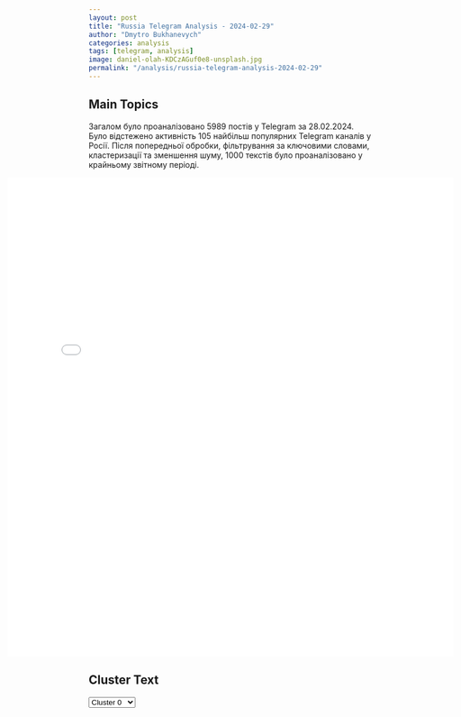 ```yaml
---
layout: post
title: "Russia Telegram Analysis - 2024-02-29"
author: "Dmytro Bukhanevych"
categories: analysis
tags: [telegram, analysis]
image: daniel-olah-KDCzAGuf0e8-unsplash.jpg
permalink: "/analysis/russia-telegram-analysis-2024-02-29"
---
```


<style>
    /* Adjusting iframe-container styles */
    .wide-iframe-container {
        width: calc(100% + 30vw);  /* Extending the width */
        margin-left: -15vw;       /* Negative margin to push to the left */
        overflow: hidden;         /* In case the iframe content spills over */
    }

    .wide-iframe-container iframe {
        width: 100%;  /* Making the iframe take the full width of its container */
        border: none; /* Removing any borders from the iframe */
    }

    /* Toggle mechanism */
    .hidden {
        display: none;
    }
    
    .show-content-target:checked + .show-content {
        display: block;
    }
</style>

<h2>Main Topics</h2>
<p>Загалом було проаналізовано 5989 постів у Telegram за 28.02.2024. Було відстежено активність 105 найбільш популярних Telegram каналів у Росії. Після попередньої обробки, фільтрування за ключовими словами, кластеризації та зменшення шуму, 1000 текстів було проаналізовано у крайньому звітному періоді.</p>
<!-- Embedding Main Plotly Visualization -->
<div class="wide-iframe-container">
    <iframe src="{{site.baseurl}}/visualizations/2024-02-29/fig_topics_time.html" height="850"></iframe>
</div>


<h2>Cluster Text</h2>

<!-- Dropdown to select a cluster -->
<select id="clusterSelector" onchange="displayClusterText()">
<option value="0">Cluster 0</option><option value="1">Cluster 1</option><option value="2">Cluster 2</option><option value="3">Cluster 3</option><option value="4">Cluster 4</option><option value="5">Cluster 5</option><option value="6">Cluster 6</option><option value="7">Cluster 7</option><option value="8">Cluster 8</option><option value="9">Cluster 9</option><option value="10">Cluster 10</option><option value="11">Cluster 11</option><option value="12">Cluster 12</option><option value="13">Cluster 13</option>
</select>

<!-- Display area for the selected cluster's text -->
<div id="clusterTextDisplay" class="hidden"></div>

<script type="text/javascript">
    var clusterDetails = {"0": "<b>Total Posts:</b> 29<br><b>Date:</b> 2024-02-28 21:44:01+00:00<br><b>Author:</b> solovievlive<br><b>Link:</b> https://t.me/s/SolovievLive/243008<br><b>Subscribers:</b> 1291244<br><b>Text:</b> \u0422\u0435\u043a\u0441\u0442: \ud83d\udcf9\u0423\u0434\u0430\u0440\u043d\u0430\u044f \u0433\u0440\u0443\u043f\u043f\u0430 \u0430\u0440\u043c\u0435\u0439\u0441\u043a\u043e\u0439 \u0430\u0432\u0438\u0430\u0446\u0438\u0438 \u0412\u041a\u0421 \u0443\u043d\u0438\u0447\u0442\u043e\u0436\u0438\u043b\u0430 \u043d\u0435\u0443\u043f\u0440\u0430\u0432\u043b\u044f\u0435\u043c\u044b\u043c\u0438 \u0430\u0432\u0438\u0430\u0446\u0438\u043e\u043d\u043d\u044b\u043c\u0438 \u0440\u0430\u043a\u0435\u0442\u0430\u043c\u0438 \u0421-8 \u043e\u043f\u043e\u0440\u043d\u044b\u0439 \u043f\u0443\u043d\u043a\u0442 \u0438 \u0436\u0438\u0432\u0443\u044e \u0441\u0438\u043b\u0443 \u043f\u0440\u043e\u0442\u0438\u0432\u043d\u0438\u043a\u0430 \u043d\u0430 \u043a\u0440\u0430\u0441\u043d\u043e\u043b\u0438\u043c\u0430\u043d\u0441\u043a\u043e\u043c \u043d\u0430\u043f\u0440\u0430\u0432\u043b\u0435\u043d\u0438\u0438. \u0412 \u0441\u043e\u0441\u0442\u0430\u0432 \u0443\u0434\u0430\u0440\u043d\u043e\u0439 \u0433\u0440\u0443\u043f\u043f\u044b \u0432\u0445\u043e\u0434\u044f\u0442 \u0440\u0430\u0437\u0432\u0435\u0434\u044b\u0432\u0430\u0442\u0435\u043b\u044c\u043d\u043e-\u0443\u0434\u0430\u0440\u043d\u044b\u0439 \u0432\u0435\u0440\u0442\u043e\u043b\u0451\u0442 \u041a\u0430-52 \u00ab\u0410\u043b\u043b\u0438\u0433\u0430\u0442\u043e\u0440\u00bb, \u0442\u0440\u0430\u043d\u0441\u043f\u043e\u0440\u0442\u043d\u043e-\u0431\u043e\u0435\u0432\u043e\u0439 \u0432\u0435\u0440\u0442\u043e\u043b\u0451\u0442 \u041c\u0438-35\u041c \u0438 \u043c\u043d\u043e\u0433\u043e\u0446\u0435\u043b\u0435\u0432\u043e\u0439 \u0432\u0435\u0440\u0442\u043e\u043b\u0451\u0442 \u041c\u0438-8, \u0441\u043e\u043e\u0431\u0449\u0438\u043b\u0438 \u0432 \u041c\u0438\u043d\u043e\u0431\u043e\u0440\u043e\u043d\u044b \u0420\u0424. \u0413\u0440\u0443\u043f\u043f\u0443 \u0441\u043e\u043f\u0440\u043e\u0432\u043e\u0436\u0434\u0430\u044e\u0442 \u0441\u043f\u0435\u0446\u0438\u0430\u043b\u0438\u0441\u0442\u044b \u043f\u043e\u0438\u0441\u043a\u043e\u0432\u043e-\u0441\u043f\u0430\u0441\u0430\u0442\u0435\u043b\u044c\u043d\u043e\u0439 \u0433\u0440\u0443\u043f\u043f\u044b \u0438 \u0433\u0440\u0443\u043f\u043f\u044b \u043e\u0433\u043d\u0435\u0432\u043e\u0439 \u043f\u043e\u0434\u0434\u0435\u0440\u0436\u043a\u0438.\u041f\u043e\u0434\u043f\u0438\u0441\u044b\u0432\u0430\u0439\u0441\u044f \u043d\u0430 Telegram \u0421\u041e\u041b\u041e\u0412\u042c\u0401\u0412!", "1": "<b>Total Posts:</b> 23<br><b>Date:</b> 2024-02-28 13:39:39+00:00<br><b>Author:</b> russianonwars<br><b>Link:</b> https://t.me/s/russianonwars/28605<br><b>Subscribers:</b> 405659<br><b>Text:</b> \u0422\u0435\u043a\u0441\u0442: \u2757\ufe0f\u041f\u043e\u043b\u044c\u0448\u0430 \u0432\u0435\u0434\u0435\u0442 \u043f\u0435\u0440\u0435\u0433\u043e\u0432\u043e\u0440\u044b \u0441 \u0423\u043a\u0440\u0430\u0438\u043d\u043e\u0439 \u043e \u0432\u0440\u0435\u043c\u0435\u043d\u043d\u043e\u043c \u043f\u043e\u043b\u043d\u043e\u043c \u0437\u0430\u043a\u0440\u044b\u0442\u0438\u0438 \u0433\u0440\u0430\u043d\u0438\u0446\u044b \u0434\u043b\u044f \u0442\u043e\u0432\u0430\u0440\u043e\u0432 \u2014 \u0437\u0430\u044f\u0432\u0438\u043b \u043f\u043e\u043b\u044c\u0441\u043a\u0438\u0439 \u043f\u0440\u0435\u043c\u044c\u0435\u0440", "2": "<b>Total Posts:</b> 34<br><b>Date:</b> 2024-02-28 11:21:01+00:00<br><b>Author:</b> novosti_voinaa<br><b>Link:</b> https://t.me/s/novosti_voinaa/20018<br><b>Subscribers:</b> 3452222<br><b>Text:</b> \u0422\u0435\u043a\u0441\u0442: \ud83e\udee4\u0412\u043b\u0430\u0434\u0435\u043b\u0438\u0446\u0430 \u043a\u043e\u0444\u0435\u0439\u043d\u0438 \u0432 \u041b\u044e\u0431\u0435\u0440\u0446\u0430\u0445 \u0432\u044b\u0441\u0442\u0430\u0432\u0438\u043b\u0430 \u0437\u0430 \u043f\u043e\u0440\u043e\u0433 \u0431\u043e\u0439\u0446\u0430 \u0421\u0412\u041e. \u0421\u043e \u0441\u043b\u043e\u0432 \u0445\u043e\u0437\u044f\u0439\u043a\u0438, \u043c\u0443\u0436\u0447\u0438\u043d\u0430 \u0432\u0451\u043b \u0441\u0435\u0431\u044f \u043d\u0435\u0430\u0434\u0435\u043a\u0432\u0430\u0442\u043d\u043e \u0438 \u0433\u0440\u0443\u0431\u0438\u043b \u043f\u0435\u0440\u0441\u043e\u043d\u0430\u043b\u0443. \u0412 \u0438\u0442\u043e\u0433\u0435 \u0421\u041a \u0437\u0430\u0432\u0451\u043b \u043d\u0430 \u0434\u0435\u0432\u0443\u0448\u043a\u0443 \u0443\u0433\u043e\u043b\u043e\u0432\u043d\u043e\u0435 \u0434\u0435\u043b\u043e, \u043f\u043e \u0441\u0442\u0430\u0442\u044c\u0435 \u0437\u0430 \u043a\u043e\u0442\u043e\u0440\u043e\u0435 \u0433\u0440\u043e\u0437\u0438\u0442 \u0434\u043e 5 \u043b\u0435\u0442 \u0442\u044e\u0440\u044c\u043c\u044b. \u041f\u0440\u0435\u0434\u043f\u0440\u0438\u043d\u0438\u043c\u0430\u0442\u0435\u043b\u044f \u0442\u0430\u043a\u0436\u0435 \u043f\u0440\u043e\u0432\u0435\u0440\u044f\u044e\u0442 \u043d\u0430 \u043f\u0440\u0435\u0434\u043c\u0435\u0442 \u0444\u0438\u043d\u0430\u043d\u0441\u0438\u0440\u043e\u0432\u0430\u043d\u0438\u044f \u0412\u0421\u0423.\u0414\u043b\u044f \u0441\u043f\u0440\u0430\u0432\u043a\u0438: \u0441 \u043c\u0430\u0440\u0442\u0430 2022 \u0440\u043e\u0441\u0441\u0438\u0439\u0441\u043a\u0438\u0439 \u0421\u043b\u0435\u0434\u043a\u043e\u043c \u0432\u043e\u0437\u0431\u0443\u0434\u0438\u043b \u0443\u0436\u0435 303 \u0443\u0433\u043e\u043b\u043e\u0432\u043d\u044b\u0445 \u0434\u0435\u043b\u0430 \u0437\u0430 \u0444\u0435\u0439\u043a\u0438 \u043f\u0440\u043e\u0442\u0438\u0432 \u0412\u0421 \u0420\u0424.\u041f\u043e\u0434\u043f\u0438\u0441\u0430\u0442\u044c\u0441\u044f \u043d\u0430 \u0421\u041c\u0418", "3": "<b>Total Posts:</b> 19<br><b>Date:</b> 2024-02-28 17:27:14+00:00<br><b>Author:</b> ostashkonews<br><b>Link:</b> https://t.me/s/OstashkoNews/122134<br><b>Subscribers:</b> 376956<br><b>Text:</b> \u0422\u0435\u043a\u0441\u0442: \ud83c\uddf7\ud83c\uddfa \u041d\u0430 \u0432\u044b\u0441\u0442\u0430\u0432\u043a\u0435-\u0444\u043e\u0440\u0443\u043c\u0435 \u00ab\u0420\u043e\u0441\u0441\u0438\u044f\u00bb \u0431\u0443\u0434\u0443\u0442 \u0442\u0440\u0430\u043d\u0441\u043b\u0438\u0440\u043e\u0432\u0430\u0442\u044c \u041f\u043e\u0441\u043b\u0430\u043d\u0438\u0435 \u043f\u0440\u0435\u0437\u0438\u0434\u0435\u043d\u0442\u0430 \u0420\u043e\u0441\u0441\u0438\u0438 \u0412\u043b\u0430\u0434\u0438\u043c\u0438\u0440\u0430 \u041f\u0443\u0442\u0438\u043d\u0430 \u0424\u0435\u0434\u0435\u0440\u0430\u043b\u044c\u043d\u043e\u043c\u0443 \u0421\u043e\u0431\u0440\u0430\u043d\u0438\u044e\u2757\ufe0f\u0417\u0430\u0432\u0442\u0440\u0430 \u0441\u043e\u0441\u0442\u043e\u0438\u0442\u0441\u044f \u0435\u0436\u0435\u0433\u043e\u0434\u043d\u043e\u0435 \u043f\u043e\u0441\u043b\u0430\u043d\u0438\u0435 \u041f\u0440\u0435\u0437\u0438\u0434\u0435\u043d\u0442\u0430 \u0420\u043e\u0441\u0441\u0438\u0438 \u043a \u0413\u043e\u0441\u0443\u0434\u0430\u0440\u0441\u0442\u0432\u0435\u043d\u043d\u043e\u0439 \u0414\u0443\u043c\u0435 \u0438 \u0421\u043e\u0432\u0435\u0442\u0443 \u0424\u0435\u0434\u0435\u0440\u0430\u0446\u0438\u0438, \u0432 \u0445\u043e\u0434\u0435 \u043a\u043e\u0442\u043e\u0440\u043e\u0433\u043e \u0412\u043b\u0430\u0434\u0438\u043c\u0438\u0440 \u041f\u0443\u0442\u0438\u043d \u0437\u0430\u0434\u0430\u0441\u0442 \u043d\u0430\u043f\u0440\u0430\u0432\u043b\u0435\u043d\u0438\u0435 \u0441\u043e\u0446\u0438\u0430\u043b\u044c\u043d\u043e-\u044d\u043a\u043e\u043d\u043e\u043c\u0438\u0447\u0435\u0441\u043a\u043e\u0433\u043e \u0440\u0430\u0437\u0432\u0438\u0442\u0438\u044f \u043d\u0430\u0448\u0435\u0439 \u0441\u0442\u0440\u0430\u043d\u044b.\u041a\u0430\u043a \u0443\u0442\u043e\u0447\u043d\u0438\u043b\u0438 \u043e\u0440\u0433\u0430\u043d\u0438\u0437\u0430\u0442\u043e\u0440\u044b, \u043e\u0440\u0433\u0430\u043d\u0438\u0437\u043e\u0432\u0430\u043d\u043d\u0430\u044f \u0442\u0440\u0430\u043d\u0441\u043b\u044f\u0446\u0438\u044f \u043f\u0440\u043e\u0439\u0434\u0435\u0442 \u0432\u00a0\u0411\u043e\u043b\u044c\u0448\u043e\u043c \u043a\u043e\u043d\u0444\u0435\u0440\u0435\u043d\u0446-\u0437\u0430\u043b\u0435 \u0432\u00a0\u043f\u0430\u0432\u0438\u043b\u044c\u043e\u043d\u0435 \u2116 75, \u0430 \u0442\u0430\u043a\u0436\u0435 \u043d\u0430\u00a0\u0441\u0442\u0440\u0430\u043d\u0438\u0446\u0430\u0445 \u0432\u044b\u0441\u0442\u0430\u0432\u043a\u0438 \u0432\u00a0\u0441\u043e\u0446\u0438\u0430\u043b\u044c\u043d\u044b\u0445 \u0441\u0435\u0442\u044f\u0445.\ud83d\udc68\u200d\ud83d\udc69\u200d\ud83d\udc66\u200d\ud83d\udc66 \u041e\u0434\u043d\u043e\u0439 \u0438\u0437 \u043a\u043b\u044e\u0447\u0435\u0432\u044b\u0445 \u0442\u0435\u043c \u0431\u0443\u0434\u0435\u0442 \u043f\u043e\u0434\u0434\u0435\u0440\u0436\u043a\u0430 \u0441\u0435\u043c\u0435\u0439. \u0422\u0430\u043a\u0436\u0435 \u043f\u0440\u0435\u0437\u0438\u0434\u0435\u043d\u0442 \u043e\u0437\u0432\u0443\u0447\u0438\u0442 \u043d\u043e\u0432\u044b\u0435 \u043f\u0440\u0435\u0434\u043b\u043e\u0436\u0435\u043d\u0438\u044f \u043f\u043e\u00a0\u043f\u043e\u0434\u0434\u0435\u0440\u0436\u043a\u0435 \u0443\u0447\u0430\u0441\u0442\u043d\u0438\u043a\u043e\u0432 \u0421\u0412\u041e \u0438 \u0438\u0445 \u0441\u0435\u043c\u0435\u0439.", "4": "<b>Total Posts:</b> 19<br><b>Date:</b> 2024-02-28 22:11:18+00:00<br><b>Author:</b> rt_russian<br><b>Link:</b> https://t.me/s/rt_russian/191035<br><b>Subscribers:</b> 851451<br><b>Text:</b> \u0422\u0435\u043a\u0441\u0442: \u0417\u0434\u043e\u0440\u043e\u0432\u044c\u0435 \u0411\u0430\u0439\u0434\u0435\u043d\u0430 \u043f\u043e\u0437\u0432\u043e\u043b\u044f\u0435\u0442 \u0435\u043c\u0443 \u00ab\u0443\u0441\u043f\u0435\u0448\u043d\u043e \u0438\u0441\u043f\u043e\u043b\u043d\u044f\u0442\u044c\u00bb \u043e\u0431\u044f\u0437\u0430\u043d\u043d\u043e\u0441\u0442\u0438 \u043f\u0440\u0435\u0437\u0438\u0434\u0435\u043d\u0442\u0430 \u0421\u0428\u0410 \u0438 \u0433\u043b\u0430\u0432\u043d\u043e\u043a\u043e\u043c\u0430\u043d\u0434\u0443\u044e\u0449\u0435\u0433\u043e, \u0441\u0447\u0438\u0442\u0430\u0435\u0442 \u043b\u0435\u0447\u0430\u0449\u0438\u0439 \u0432\u0440\u0430\u0447 \u041a\u0435\u0432\u0438\u043d \u041e'\u041a\u043e\u043d\u043d\u043e\u0440.\u0412 \u043f\u0438\u0441\u044c\u043c\u0435\u043d\u043d\u043e\u043c \u043c\u0435\u0434\u0437\u0430\u043a\u043b\u044e\u0447\u0435\u043d\u0438\u0438 \u043e\u043d \u0443\u043a\u0430\u0437\u0430\u043b, \u0447\u0442\u043e \u0430\u043c\u0435\u0440\u0438\u043a\u0430\u043d\u0441\u043a\u0438\u0439 \u043b\u0438\u0434\u0435\u0440 \u2014 \u00ab\u0437\u0434\u043e\u0440\u043e\u0432\u044b\u0439, \u0430\u043a\u0442\u0438\u0432\u043d\u044b\u0439, \u043a\u0440\u0435\u043f\u043a\u0438\u0439 81-\u043b\u0435\u0442\u043d\u0438\u0439 \u043c\u0443\u0436\u0447\u0438\u043d\u0430\u00bb \u0438 \u043e\u0431\u0441\u043b\u0435\u0434\u043e\u0432\u0430\u043d\u0438\u0435 \u00ab\u043d\u0435 \u043f\u043e\u043a\u0430\u0437\u0430\u043b\u043e \u043d\u0438\u043a\u0430\u043a\u0438\u0445 \u043d\u043e\u0432\u044b\u0445 \u043f\u0440\u043e\u0431\u043b\u0435\u043c\u00bb.\u0420\u0430\u043d\u0435\u0435 \u043e\u0444\u0438\u0446\u0438\u0430\u043b\u044c\u043d\u044b\u0439 \u043f\u0440\u0435\u0434\u0441\u0442\u0430\u0432\u0438\u0442\u0435\u043b\u044c \u0411\u0435\u043b\u043e\u0433\u043e \u0434\u043e\u043c\u0430 \u0437\u0430\u044f\u0432\u0438\u043b\u0430: \u043c\u0435\u0434\u043e\u0441\u043c\u043e\u0442\u0440 \u043d\u0435 \u0432\u043a\u043b\u044e\u0447\u0430\u043b \u043e\u0446\u0435\u043d\u043a\u0443 \u0443\u043c\u0441\u0442\u0432\u0435\u043d\u043d\u044b\u0445 \u0441\u043f\u043e\u0441\u043e\u0431\u043d\u043e\u0441\u0442\u0435\u0439, \u0442\u0430\u043a \u043a\u0430\u043a, \u043f\u043e \u043c\u043d\u0435\u043d\u0438\u044e \u0432\u0440\u0430\u0447\u0435\u0439, \u043e\u043d\u0430 \u043d\u0435 \u043d\u0443\u0436\u043d\u0430. \u041a\u0430\u0440\u0438\u043d \u0416\u0430\u043d-\u041f\u044c\u0435\u0440 \u0443\u0442\u0432\u0435\u0440\u0436\u0434\u0430\u0435\u0442, \u0447\u0442\u043e \u0411\u0430\u0439\u0434\u0435\u043d \u043f\u0440\u043e\u0445\u043e\u0434\u0438\u0442 \u043f\u0440\u043e\u0432\u0435\u0440\u043a\u0443 \u043a\u043e\u0433\u043d\u0438\u0442\u0438\u0432\u043d\u044b\u0445 \u0441\u043f\u043e\u0441\u043e\u0431\u043d\u043e\u0441\u0442\u0435\u0439 \u0435\u0436\u0435\u0434\u043d\u0435\u0432\u043d\u043e.\ud83d\udfe9 RT \u043d\u0430 \u0440\u0443\u0441\u0441\u043a\u043e\u043c. \u041f\u043e\u0434\u043f\u0438\u0448\u0438\u0441\u044c", "5": "<b>Total Posts:</b> 248<br><b>Date:</b> 2024-02-28 05:55:01+00:00<br><b>Author:</b> opersvodki<br><b>Link:</b> https://t.me/s/opersvodki/19508<br><b>Subscribers:</b> 491900<br><b>Text:</b> \u0422\u0435\u043a\u0441\u0442: \u2757\ufe0f \u041a\u0430\u0434\u0440\u044b \u0431\u0435\u0433\u0441\u0442\u0432\u0430 \u0412\u0421\u0423 \u043f\u043e\u0434 \u043d\u0430\u0442\u0438\u0441\u043a\u043e\u043c \u0433\u0440\u0443\u043f\u043f\u0438\u0440\u043e\u0432\u043a\u0438 \"\u0426\u0435\u043d\u0442\u0440\" \u043f\u0440\u0438 \u043e\u0441\u0432\u043e\u0431\u043e\u0436\u0434\u0435\u043d\u0438\u0438 \u041b\u0430\u0441\u0442\u043e\u0447\u043a\u0438\u043d\u043e, \u0430 \u0442\u0430\u043a\u0436\u0435 \u043f\u0435\u0440\u0432\u044b\u0435 \u043a\u0430\u0434\u0440\u044b \u0438\u0437 \u043d\u0430\u0441\u0435\u043b\u0435\u043d\u043d\u043e\u0433\u043e \u043f\u0443\u043d\u043a\u0442\u0430.\u0420\u043e\u0441\u0441\u0438\u0439\u0441\u043a\u0438\u0439 \u0431\u043e\u0435\u0446 \u0440\u0430\u0441\u0441\u043a\u0430\u0437\u0430\u043b, \u0447\u0442\u043e \u0412\u0421\u0423 \u043f\u0440\u0438 \u043e\u0442\u0441\u0442\u0443\u043f\u043b\u0435\u043d\u0438\u0438 \u043e\u0431\u0441\u0442\u0440\u0435\u043b\u0438\u0432\u0430\u043b\u0438 \u041b\u0430\u0441\u0442\u043e\u0447\u043a\u0438\u043d\u043e \u0438\u0437 \u0420\u0421\u0417\u041e \"\u0413\u0440\u0430\u0434\" \u0438 \u043c\u0438\u043d\u043e\u043c\u0435\u0442\u043e\u0432, \u0438\u0441\u043f\u043e\u043b\u044c\u0437\u043e\u0432\u0430\u043b\u0438 \u043a\u0430\u0441\u0441\u0435\u0442\u043d\u044b\u0435 \u0431\u043e\u0435\u043f\u0440\u0438\u043f\u0430\u0441\u044b. \u041f\u043e \u0435\u0433\u043e \u0441\u043b\u043e\u0432\u0430\u043c, \u0443\u043a\u0440\u0430\u0438\u043d\u0441\u043a\u0438\u0435 \u0432\u043e\u0439\u0441\u043a\u0430 \u0442\u0430\u043a\u0436\u0435 \u0430\u043a\u0442\u0438\u0432\u043d\u043e \u043f\u0440\u0438\u043c\u0435\u043d\u044f\u044e\u0442 \u0437\u0430\u043f\u0440\u0435\u0449\u0435\u043d\u043d\u044b\u0435 \u0444\u043e\u0441\u0444\u043e\u0440\u043d\u044b\u0435 \u0431\u043e\u0435\u043f\u0440\u0438\u043f\u0430\u0441\u044b.\ud83c\udfaf @opersvodki", "6": "<b>Total Posts:</b> 58<br><b>Date:</b> 2024-02-28 00:56:11+00:00<br><b>Author:</b> aleksandrsemchenko<br><b>Link:</b> https://t.me/s/AleksandrSemchenko/34299<br><b>Subscribers:</b> 303956<br><b>Text:</b> \u0422\u0435\u043a\u0441\u0442: \u00ab\u042f \u041f\u0443\u0442\u0438\u043d\u0430 \u043e\u0447\u0435\u043d\u044c \u0443\u0432\u0430\u0436\u0430\u044e. \u041e\u043d \u0442\u043e\u0436\u0435 \u043d\u0435 \u0445\u043e\u0447\u0435\u0442 \u0432\u043e\u0439\u043d\u044b, \u0432 \u043d\u0435\u0433\u043e \u0435\u0441\u0442\u044c \u0434\u0435\u0442\u0438, \u0432\u043d\u0443\u043a\u0438..\u00bb\u0423\u043a\u0440\u0430\u0438\u043d\u0435\u0446 \u0432\u044b\u0434\u0430\u043b \u0431\u0430\u0437\u0443 \u043e \u0432\u043e\u0439\u043d\u0435. \u041c\u0443\u0436\u0438\u043a \u0433\u043e\u0432\u043e\u0440\u0438\u0442 \u0432\u0441\u0435 \u043f\u0440\u0430\u0432\u0438\u043b\u044c\u043d\u043e. \u041d\u043e \u0433\u043e\u0432\u043e\u0440\u0438\u0442 \u044d\u0442\u043e \u043d\u0430 \u0442\u0435\u0440\u0440\u0438\u0442\u043e\u0440\u0438\u0438, \u043f\u043e\u0434\u043a\u043e\u043d\u0442\u0440\u043e\u043b\u044c\u043d\u043e\u043c \u0440\u0435\u0436\u0438\u043c\u0443 \u0417\u0435\u043b\u0435\u043d\u0441\u043a\u043e\u0433\u043e. \u0412\u0435\u0440\u043e\u044f\u0442\u043d\u043e, \u043d\u0430 \u043c\u043e\u043c\u0435\u043d\u0442 \u043f\u0443\u0431\u043b\u0438\u043a\u0430\u0446\u0438\u0438 \u043e\u043d \u0443\u0436\u0435 \u0441\u0438\u0434\u0438\u0442 - \u0441\u043b\u0438\u0448\u043a\u043e\u043c \u0448\u0438\u0440\u043e\u043a\u043e \u0432\u0438\u0434\u0435\u043e \u0440\u0430\u0437\u043e\u0448\u043b\u043e\u0441\u044c \u043f\u043e \u043a\u0430\u043d\u0430\u043b\u0430\u043c \u0420\u0435\u0439\u0445\u0430. \u0410 \u0432 \u0420\u0435\u0439\u0445\u0435 \u0437\u0430 \u043f\u0440\u043e\u043f\u0430\u0433\u0430\u043d\u0434\u0443 \u043c\u0438\u0440\u0430 \u0434\u0430\u044e\u0442 \u043e\u0442 8 \u043b\u0435\u0442 \u0434\u043e \u043f\u043e\u0436\u0438\u0437\u043d\u0435\u043d\u043d\u043e\u0433\u043e. \u0410 \u0437\u0430 \u043f\u0440\u043e\u043f\u0430\u0433\u0430\u043d\u0434\u0443 \u0432\u043e\u0439\u043d\u044b - \u043e\u0440\u0434\u0435\u043d\u0430 \u0438 \u043f\u0440\u0435\u043c\u0438\u0438.\u041e\u0431\u0441\u0443\u0434\u0438\u0442\u044c \u0432 \u043a\u043e\u043c\u043c\u0435\u043d\u0442\u0430\u0440\u0438\u044f\u0445@AleksandrSemchenko", "7": "<b>Total Posts:</b> 31<br><b>Date:</b> 2024-02-28 09:20:12+00:00<br><b>Author:</b> ostashkonews<br><b>Link:</b> https://t.me/s/OstashkoNews/122045<br><b>Subscribers:</b> 376956<br><b>Text:</b> \u0422\u0435\u043a\u0441\u0442: \ud83d\udce2 \ud83c\uddf7\ud83c\uddfa \u0413\u043e\u0441\u0434\u0443\u043c\u0430 \u043f\u0440\u0438\u043d\u044f\u043b\u0430 \u0437\u0430\u043a\u043e\u043d \u043e \u043f\u043e\u043b\u043d\u043e\u043c \u0437\u0430\u043f\u0440\u0435\u0442\u0435 \u0440\u0435\u043a\u043b\u0430\u043c\u044b \u043d\u0430 \u0432\u0441\u0435\u0445 \u0438\u043d\u0444\u043e\u0440\u043c\u0430\u0446\u0438\u043e\u043d\u043d\u044b\u0445 \u0440\u0435\u0441\u0443\u0440\u0441\u0430\u0445 \u0438\u043d\u043e\u0430\u0433\u0435\u043d\u0442\u043e\u0432, \u0430 \u0442\u0430\u043a\u0436\u0435 \u0440\u0435\u043a\u043b\u0430\u043c\u044b \u0441\u0430\u043c\u0438\u0445 \u0440\u0435\u0441\u0443\u0440\u0441\u043e\u0432", "8": "<b>Total Posts:</b> 54<br><b>Date:</b> 2024-02-28 16:30:11+00:00<br><b>Author:</b> prigozhin_2023_tg<br><b>Link:</b> https://t.me/s/prigozhin_2023_tg/8355<br><b>Subscribers:</b> 273026<br><b>Text:</b> \u0422\u0435\u043a\u0441\u0442: \u041a\u0430\u0434\u0440\u044b \u0430\u0432\u0438\u0430\u0443\u0434\u0430\u0440\u0430 \u0424\u0410\u0411\u0430\u043c\u0438 \u043f\u043e \u043f\u043e\u0437\u0438\u0446\u0438\u044f\u043c \u0412\u0421\u0423 \u0432 \u041a\u0443\u0440\u0430\u0445\u043e\u0432\u043e (\u0414\u041d\u0420)\u041a\u0443\u0440\u0430\u0445\u043e\u0432\u043e \u2013 \u043e\u0434\u043d\u0430 \u0438\u0437 \u0442\u043e\u0447\u0435\u043a \u043e\u0442\u043a\u0443\u0434\u0430 \u0412\u0421\u0423 \u0432\u0435\u0434\u0443\u0442 \u043e\u0431\u0441\u0442\u0440\u0435\u043b \u0414\u043e\u043d\u0435\u0446\u043a\u0430 \u0438\u0437 \u0434\u0430\u043b\u044c\u043d\u043e\u0431\u043e\u0439\u043d\u044b\u0445 \u0420\u0421\u0417\u041e.\u041f\u0440\u0438\u0433\u043e\u0436\u0438\u043d 2023 \u2705 \u2013\u041f\u043e\u0434\u043f\u0438\u0441\u0430\u0442\u044c\u0441\u044f", "9": "<b>Total Posts:</b> 87<br><b>Date:</b> 2024-02-28 11:18:04+00:00<br><b>Author:</b> mozhemobyasnit<br><b>Link:</b> https://t.me/s/mozhemobyasnit/17274<br><b>Subscribers:</b> 467329<br><b>Text:</b> \u0422\u0435\u043a\u0441\u0442: \ud83d\ude4b\ud83c\udfa4\ud83e\udd80 \u042e\u043b\u0438\u044f \u041d\u0430\u0432\u0430\u043b\u044c\u043d\u0430\u044f: \u00ab\u041f\u0443\u0442\u0438\u043d \u2014\u00a0\u043b\u0438\u0434\u0435\u0440 \u043e\u0440\u0433\u0430\u043d\u0438\u0437\u043e\u0432\u0430\u043d\u043d\u043e\u0439 \u043f\u0440\u0435\u0441\u0442\u0443\u043f\u043d\u043e\u0439 \u0433\u0440\u0443\u043f\u043f\u0438\u0440\u043e\u0432\u043a\u0438. \u041c\u044b \u0438\u043c\u0435\u0435\u043c \u0434\u0435\u043b\u043e \u043d\u0435 \u0441 \u043f\u043e\u043b\u0438\u0442\u0438\u043a\u043e\u043c, \u0430 \u0441 \u043a\u0440\u043e\u0432\u0430\u0432\u044b\u043c \u0431\u0435\u0437\u0436\u0430\u043b\u043e\u0441\u0442\u043d\u044b\u043c \u043c\u043e\u043d\u0441\u0442\u0440\u043e\u043c\u00bb.\u0421\u0435\u0433\u043e\u0434\u043d\u044f \u0432 \u0421\u0442\u0440\u0430\u0441\u0431\u0443\u0440\u0433\u0435 \u043d\u0430 \u043f\u043b\u0435\u043d\u0430\u0440\u043d\u043e\u0439 \u0441\u0435\u0441\u0441\u0438\u0438 \u0415\u0432\u0440\u043e\u043f\u0430\u0440\u043b\u0430\u043c\u0435\u043d\u0442\u0430 \u0432\u044b\u0441\u0442\u0443\u043f\u0438\u043b\u0430 \u042e\u043b\u0438\u044f \u041d\u0430\u0432\u0430\u043b\u044c\u043d\u0430\u044f (\u043d\u0430 \u0430\u043d\u0433\u043b\u0438\u0439\u0441\u043a\u043e\u043c \u044f\u0437\u044b\u043a\u0435). \u00ab\u041c\u041e\u00bb \u043f\u0440\u0438\u0432\u043e\u0434\u0438\u0442 \u0433\u043b\u0430\u0432\u043d\u044b\u0435 \u0442\u0435\u0437\u0438\u0441\u044b \u0432 \u0441\u0432\u043e\u0435\u043c \u043f\u0435\u0440\u0435\u0432\u043e\u0434\u0435.\u25aa\ufe0f\u041f\u0435\u0440\u0435\u0434 \u0435\u0435 \u0432\u044b\u0441\u0442\u0443\u043f\u043b\u0435\u043d\u0438\u0435\u043c \u0435\u0432\u0440\u043e\u0434\u0435\u043f\u0443\u0442\u0430\u0442\u044b \u043f\u043e\u0441\u043c\u043e\u0442\u0440\u0435\u043b\u0438 \u0432\u0438\u0434\u0435\u043e\u0440\u043e\u043b\u0438\u043a \u043e \u0436\u0438\u0437\u043d\u0438 \u0410\u043b\u0435\u043a\u0441\u0435\u044f: \u043e \u0435\u0433\u043e \u0431\u043e\u0440\u044c\u0431\u0435 \u0441 \u0440\u0435\u0436\u0438\u043c\u043e\u043c, \u043e\u0442\u0440\u0430\u0432\u043b\u0435\u043d\u0438\u0438, \u0432\u043e\u0437\u0432\u0440\u0430\u0449\u0435\u043d\u0438\u0438 \u0432 \u0420\u043e\u0441\u0441\u0438\u044e, \u043f\u044b\u0442\u043a\u0430\u0445 \u0432 \u043a\u043e\u043b\u043e\u043d\u0438\u0438. \u0412 \u043a\u043e\u043d\u0446\u0435 \u0440\u043e\u043b\u0438\u043a\u0430 \u043f\u043e\u043a\u0430\u0437\u0430\u043b\u0438 \u0441\u0442\u0438\u0445\u0438\u0439\u043d\u044b\u0435 \u043c\u0435\u043c\u043e\u0440\u0438\u0430\u043b\u044b, \u043a\u0443\u0434\u0430 \u0433\u0440\u0430\u0436\u0434\u0430\u043d\u0435 \u0438 \u043f\u043e \u0441\u0435\u0439 \u0434\u0435\u043d\u044c \u043d\u0435\u0441\u0443\u0442 \u0446\u0432\u0435\u0442\u044b. \u25aa\ufe0f\u042e\u043b\u0438\u044f \u043d\u0430\u0447\u0430\u043b\u0430 \u0441\u0432\u043e\u0435 \u0432\u044b\u0441\u0442\u0443\u043f\u043b\u0435\u043d\u0438\u0435 \u0441\u043e \u0441\u043b\u043e\u0432, \u0447\u0442\u043e \u0421\u0442\u0440\u0430\u0441\u0431\u0443\u0440\u0433 \u0431\u044b\u043b \u0438\u0445 \u0441 \u043c\u0443\u0436\u0435\u043c \u043b\u044e\u0431\u0438\u043c\u044b\u043c \u0433\u043e\u0440\u043e\u0434\u043e\u043c. \u00ab\u041c\u044b \u043b\u044e\u0431\u0438\u043b\u0438 \u0437\u0434\u0435\u0441\u044c \u0433\u0443\u043b\u044f\u0442\u044c. \u041d\u043e \u0441\u0435\u0439\u0447\u0430\u0441 \u043c\u043e\u0439 \u043c\u0443\u0436 \u043c\u0435\u0440\u0442\u0432, \u0430 \u044f \u043e\u0431\u0440\u0430\u0449\u0430\u044e\u0441\u044c \u043a\u043e \u0432\u0441\u0435\u0439 \u0415\u0432\u0440\u043e\u043f\u0435\u00bb. \u25aa\ufe0f\u041d\u0430\u0432\u0430\u043b\u044c\u043d\u0430\u044f \u0440\u0430\u0441\u0441\u043a\u0430\u0437\u0430\u043b\u0430 \u043e \u0442\u043e\u043c, \u0447\u0442\u043e \u0432\u043b\u0430\u0441\u0442\u0438 \u0420\u0424 \u043d\u0435 \u0445\u043e\u0442\u0435\u043b\u0438 \u043e\u0442\u0434\u0430\u0432\u0430\u0442\u044c \u0442\u0435\u043b\u043e \u041d\u0430\u0432\u0430\u043b\u044c\u043d\u043e\u0433\u043e \u0435\u0433\u043e \u043c\u0430\u0442\u0435\u0440\u0438, \u0448\u0430\u043d\u0442\u0430\u0436\u0438\u0440\u043e\u0432\u0430\u043b\u0438 \u0435\u0435 \u0438 \u0434\u043e \u0441\u0438\u0445 \u043f\u0440\u043e\u0434\u043e\u043b\u0436\u0430\u044e\u0442 \u0438\u0437\u0434\u0435\u0432\u0430\u0442\u044c\u0441\u044f \u043d\u0430\u0434 \u0442\u0435\u043b\u043e\u043c. \u00ab\u042f \u043d\u0435 \u0437\u043d\u0430\u044e, \u0431\u0443\u0434\u0435\u0442 \u043b\u0438 \u043f\u043e\u043b\u0438\u0446\u0438\u044f \u0430\u0440\u0435\u0441\u0442\u043e\u0432\u0430\u0442\u044c \u0442\u0435\u0445, \u043a\u0442\u043e \u043f\u0440\u0438\u0439\u0434\u0435\u0442 \u043f\u0440\u043e\u0441\u0442\u0438\u0442\u044c\u0441\u044f \u0441 \u0410\u043b\u0435\u043a\u0441\u0435\u0435\u043c\u00bb, \u2014 \u0441\u043a\u0430\u0437\u0430\u043b\u0430 \u041d\u0430\u0432\u0430\u043b\u044c\u043d\u0430\u044f. \u25aa\ufe0f\u00ab\u041d\u0435\u0432\u043e\u0437\u043c\u043e\u0436\u043d\u043e \u0441\u0434\u0435\u043b\u0430\u0442\u044c \u041f\u0443\u0442\u0438\u043d\u0443 \u0431\u043e\u043b\u044c\u043d\u043e \u0435\u0449\u0435 \u043e\u0434\u043d\u043e\u0439 \u0440\u0435\u0437\u043e\u043b\u044e\u0446\u0438\u0435\u0439 \u0438\u043b\u0438 \u0435\u0449\u0435 \u043e\u0434\u043d\u0438\u043c \u043f\u0430\u043a\u0435\u0442\u043e\u043c \u0441\u0430\u043d\u043a\u0446\u0438\u0439, \u043a\u043e\u0442\u043e\u0440\u044b\u0439 \u043d\u0438\u0447\u0435\u043c \u043d\u0435 \u043e\u0442\u043b\u0438\u0447\u0430\u0435\u0442\u0441\u044f \u043e\u0442 \u043f\u0440\u0435\u0434\u044b\u0434\u0443\u0449\u0438\u0445. \u041d\u0435\u0432\u043e\u0437\u043c\u043e\u0436\u043d\u043e \u043f\u043e\u0431\u0435\u0434\u0438\u0442\u044c \u0435\u0433\u043e, \u0434\u0443\u043c\u0430\u044f \u043e \u043d\u0435\u043c \u043a\u0430\u043a \u043e \u0447\u0435\u043b\u043e\u0432\u0435\u043a\u0435 \u0441 \u043f\u0440\u0438\u043d\u0446\u0438\u043f\u0430\u043c\u0438. \u0421 \u043c\u043e\u0440\u0430\u043b\u044c\u044e. \u0421 \u043f\u0440\u0430\u0432\u0438\u043b\u0430\u043c\u0438. \u041e\u043d \u043d\u0435 \u0442\u0430\u043a\u043e\u0439, \u0438 \u0410\u043b\u0435\u043a\u0441\u0435\u0439 \u044d\u0442\u043e \u0434\u0430\u0432\u043d\u043e \u043f\u043e\u043d\u044f\u043b. \u0412\u044b \u0438\u043c\u0435\u0435\u0442\u0435 \u0434\u0435\u043b\u043e \u043d\u0435 \u0441 \u043f\u043e\u043b\u0438\u0442\u0438\u043a\u043e\u043c, \u0430 \u0441 \u043a\u0440\u043e\u0432\u0430\u0432\u044b\u043c \u043c\u043e\u043d\u0441\u0442\u0440\u043e\u043c. \u041f\u0443\u0442\u0438\u043d \u2014 \u0433\u043b\u0430\u0432\u0430\u0440\u044c \u043e\u0440\u0433\u0430\u043d\u0438\u0437\u043e\u0432\u0430\u043d\u043d\u043e\u0439 \u043f\u0440\u0435\u0441\u0442\u0443\u043f\u043d\u043e\u0439 \u0433\u0440\u0443\u043f\u043f\u0438\u0440\u043e\u0432\u043a\u0438\u00bb, \u2014 \u0441\u043a\u0430\u0437\u0430\u043b\u0430 \u041d\u0430\u0432\u0430\u043b\u044c\u043d\u0430\u044f. \u25aa\ufe0f\u0412\u0434\u043e\u0432\u0430 \u043e\u043f\u043f\u043e\u0437\u0438\u0446\u0438\u043e\u043d\u0435\u0440\u0430 \u043d\u0430\u043f\u043e\u043c\u043d\u0438\u043b\u0430 \u0435\u0432\u0440\u043e\u0434\u0435\u043f\u0443\u0442\u0430\u0442\u0430\u043c \u043e \u043d\u0435\u0441\u043e\u0433\u043b\u0430\u0441\u043d\u044b\u0445 \u0441 \u0440\u0435\u0436\u0438\u043c\u043e\u043c \u0440\u043e\u0441\u0441\u0438\u044f\u043d\u0430\u0445. \u00ab\u0423 \u0432\u0430\u0441 \u0435\u0441\u0442\u044c \u0434\u0435\u0441\u044f\u0442\u043a\u0438 \u043c\u0438\u043b\u043b\u0438\u043e\u043d\u043e\u0432 \u0441\u043e\u044e\u0437\u043d\u0438\u043a\u043e\u0432. \u0412\u044b \u0434\u043e\u043b\u0436\u043d\u044b \u043d\u0435 \u0434\u0430\u0432\u0438\u0442\u044c \u043d\u0430 \u043d\u0438\u0445, \u0430 \u0440\u0430\u0431\u043e\u0442\u0430\u0442\u044c \u0432\u043c\u0435\u0441\u0442\u0435 \u0441 \u043d\u0438\u043c\u0438\u00bb. \u25aa\ufe0f \u00ab\u041f\u0443\u0442\u0438\u043d \u0434\u043e\u043b\u0436\u0435\u043d \u043e\u0442\u0432\u0435\u0442\u0438\u0442\u044c \u0437\u0430 \u0442\u043e, \u0447\u0442\u043e \u0441\u0434\u0435\u043b\u0430\u043b. \u041c\u043e\u0439 \u043c\u0443\u0436 \u0443\u0436\u0435 \u043d\u0438\u043a\u043e\u0433\u0434\u0430 \u043d\u0435 \u0443\u0432\u0438\u0434\u0438\u0442 \u043f\u0440\u0435\u043a\u0440\u0430\u0441\u043d\u0443\u044e \u0420\u043e\u0441\u0441\u0438\u044e \u0431\u0443\u0434\u0443\u0449\u0435\u0433\u043e, \u043d\u043e \u043c\u044b \u0434\u043e\u043b\u0436\u043d\u044b \u0435\u0435 \u0443\u0432\u0438\u0434\u0435\u0442\u044c\u00bb, \u2014 \u0442\u0430\u043a \u041d\u0430\u0432\u0430\u043b\u044c\u043d\u0430\u044f \u0437\u0430\u043a\u043e\u043d\u0447\u0438\u043b\u0430 \u0441\u0432\u043e\u0435 \u0432\u044b\u0441\u0442\u0443\u043f\u043b\u0435\u043d\u0438\u0435.\u26a0\ufe0f \u041f\u043e\u0434\u043f\u0438\u0448\u0438\u0442\u0435\u0441\u044c, \u043c\u044b \u0432\u0441\u0435 \u043e\u0431\u044a\u044f\u0441\u043d\u0438\u043c", "10": "<b>Total Posts:</b> 90<br><b>Date:</b> 2024-02-28 20:32:13+00:00<br><b>Author:</b> ostashkonews<br><b>Link:</b> https://t.me/s/OstashkoNews/122170<br><b>Subscribers:</b> 376956<br><b>Text:</b> \u0422\u0435\u043a\u0441\u0442: \ud83c\udde9\ud83c\uddea\u2716\ufe0f\ud83c\uddeb\ud83c\uddf7\u0428\u043e\u043b\u044c\u0446 \u0438 \u041c\u0430\u043a\u0440\u043e\u043d \u0432\u0440\u0430\u0436\u0434\u0443\u044e\u0442 \u0438\u0437-\u0437\u0430 \u043e\u0440\u0443\u0436\u0438\u044f \u0434\u043b\u044f \u0423\u043a\u0440\u0430\u0438\u043d\u044b \u2013 Politico\u041f\u043e\u043b\u0438\u0442\u0438\u043a\u0430 \u0413\u0435\u0440\u043c\u0430\u043d\u0438\u0438 \u043e\u0441\u043d\u043e\u0432\u044b\u0432\u0430\u043b\u0430\u0441\u044c \u043d\u0430 \u043f\u043e\u043c\u043e\u0449\u0438 \u043a\u0438\u0435\u0432\u0441\u043a\u043e\u043c\u0443 \u0440\u0435\u0436\u0438\u043c\u0443 \u0431\u0435\u0437 \u043f\u0440\u044f\u043c\u043e\u0433\u043e \u0441\u0442\u043e\u043b\u043a\u043d\u043e\u0432\u0435\u043d\u0438\u044f \u0432\u043e\u0439\u0441\u043a \u041d\u0410\u0422\u041e \u0441 \u0412\u0421 \u0420\u0424.\u041c\u0430\u043a\u0440\u043e\u043d \u043f\u043e\u0437\u0432\u043e\u043b\u0438\u043b \u0441\u0435\u0431\u0435 \u0437\u0430\u044f\u0432\u0438\u0442\u044c \u043e \u0432\u043e\u0437\u043c\u043e\u0436\u043d\u043e\u0441\u0442\u0438 \u043e\u0442\u043f\u0440\u0430\u0432\u043a\u0438 \u043d\u0430\u0442\u043e\u0432\u0441\u043a\u0438\u0445 \u0441\u043e\u043b\u0434\u0430\u0442 \u043d\u0430 \u0423\u043a\u0440\u0430\u0438\u043d\u0443, \u0447\u0442\u043e \u043a\u043e\u043d\u0442\u0440\u0430\u0441\u0442\u0438\u0440\u043e\u0432\u0430\u043b\u043e \u0441 \u0432\u0438\u0434\u0435\u043d\u0438\u0435\u043c \u043e\u0431\u0441\u0442\u0430\u043d\u043e\u0432\u043a\u0438 \u043a\u0430\u043d\u0446\u043b\u0435\u0440\u0430 \u0413\u0435\u0440\u043c\u0430\u043d\u0438\u0438.\ud83d\udcdd \u00ab\u041c\u044b \u043d\u0435 \u043c\u043e\u0436\u0435\u043c \u0431\u044b\u0442\u044c \u0441\u0432\u044f\u0437\u0430\u043d\u044b \u0432 \u043a\u0430\u043a\u043e\u0439-\u043b\u0438\u0431\u043e \u0442\u043e\u0447\u043a\u0435 \u0438\u043b\u0438 \u043c\u0435\u0441\u0442\u0435 \u0441 \u0446\u0435\u043b\u044f\u043c\u0438, \u043a\u043e\u0442\u043e\u0440\u044b\u0445 \u043c\u043e\u0436\u0435\u0442 \u0434\u043e\u0441\u0442\u0438\u0447\u044c \u044d\u0442\u0430 \u0441\u0438\u0441\u0442\u0435\u043c\u0430. \u042d\u0442\u0430 \u044f\u0441\u043d\u043e\u0441\u0442\u044c \u0442\u0430\u043a\u0436\u0435 \u043d\u0435\u043e\u0431\u0445\u043e\u0434\u0438\u043c\u0430. \u042f \u0443\u0434\u0438\u0432\u043b\u0435\u043d, \u0447\u0442\u043e \u043d\u0435\u043a\u043e\u0442\u043e\u0440\u044b\u0435 \u043b\u044e\u0434\u0438 \u0434\u0430\u0436\u0435 \u043d\u0435 \u0442\u0440\u043e\u043d\u0443\u0442\u044b \u044d\u0442\u0438\u043c, \u0447\u0442\u043e \u043e\u043d\u0438 \u0434\u0430\u0436\u0435 \u043d\u0435 \u0434\u0443\u043c\u0430\u044e\u0442 \u043e \u0442\u043e\u043c, \u043c\u043e\u0436\u0435\u0442 \u043b\u0438 \u0442\u043e, \u0447\u0442\u043e \u043c\u044b \u0434\u0435\u043b\u0430\u0435\u043c, \u043f\u0440\u0438\u0432\u0435\u0441\u0442\u0438 \u043a \u043a\u0430\u043a\u043e\u043c\u0443-\u0442\u043e \u0443\u0447\u0430\u0441\u0442\u0438\u044e \u0432 \u0432\u043e\u0439\u043d\u0435\u00bb, \u2013 \u0441\u043a\u0430\u0437\u0430\u043b \u0428\u043e\u043b\u044c\u0446 \u0436\u0443\u0440\u043d\u0430\u043b\u0438\u0441\u0442\u0430\u043c \u0432 \u0411\u0435\u0440\u043b\u0438\u043d\u0435.\u0422\u0430\u043a\u043e\u0439 \u0436\u0435 \u043f\u043e\u0437\u0438\u0446\u0438\u0438, \u0447\u0442\u043e \u0438 \u0443 \u0413\u0435\u0440\u043c\u0430\u043d\u0438\u0438 \u043f\u0440\u0438\u0434\u0435\u0440\u0436\u0438\u0432\u0430\u044e\u0442\u0441\u044f \u0438 \u0432 \u0412\u0430\u0448\u0438\u043d\u0433\u0442\u043e\u043d\u0435, \u043f\u0440\u0435\u0434\u043e\u0441\u0442\u0430\u0432\u0438\u0432 \u0423\u043a\u0440\u0430\u0438\u043d\u0435 \u043e\u0440\u0443\u0436\u0438\u0435, \u043d\u0435\u043e\u0431\u0445\u043e\u0434\u0438\u043c\u043e\u0435 \u043b\u0438\u0448\u044c \u0434\u043b\u044f \u0441\u0430\u043c\u043e\u043e\u0431\u043e\u0440\u043e\u043d\u044b.\u2757\ufe0f\u0422\u0440\u0435\u043d\u0438\u044f \u043c\u0435\u0436\u0434\u0443 \u0428\u043e\u043b\u044c\u0446\u0435\u043c \u0438 \u041c\u0430\u043a\u0440\u043e\u043d\u043e\u043c \u0438\u0437-\u0437\u0430 \u0432\u043e\u0435\u043d\u043d\u043e\u0439 \u043f\u043e\u043c\u043e\u0449\u0438 \u0423\u043a\u0440\u0430\u0438\u043d\u0435 \u043f\u0440\u0435\u0432\u0440\u0430\u0449\u0430\u044e\u0442\u0441\u044f \u0432 \u043d\u0435\u0447\u0442\u043e \u0432\u0440\u043e\u0434\u0435 \u043e\u0442\u043a\u0440\u044b\u0442\u043e\u0439 \u0432\u0440\u0430\u0436\u0434\u044b, \u0433\u043e\u0432\u043e\u0440\u0438\u0442\u0441\u044f \u0432 \u0441\u0442\u0430\u0442\u044c\u0435.\u0412 \u043f\u0435\u0440\u0432\u0443\u044e \u043e\u0447\u0435\u0440\u0435\u0434\u044c \u0444\u0440\u0430\u043d\u0446\u0443\u0437\u044b \u0438 \u043d\u0435\u043c\u0446\u044b \u0440\u0435\u0448\u0438\u043b\u0438 \u00ab\u043f\u043e\u043c\u0435\u0440\u044f\u0442\u044c\u0441\u044f \u043e\u0431\u044a\u0435\u043c\u043e\u043c\u00bb \u0432\u044b\u0431\u0440\u043e\u0448\u0435\u043d\u043d\u044b\u0445 \u043d\u0430 \u0432\u0435\u0442\u0435\u0440 \u0434\u0435\u043d\u0435\u0433 \u0444\u0438\u043d\u0430\u043d\u0441\u0438\u0440\u043e\u0432\u0430\u043d\u0438\u044f \u0412\u0421\u0423. \u0424\u0440\u0430\u043d\u0446\u0438\u044f \u0436\u0430\u043b\u0443\u0435\u0442\u0441\u044f, \u0447\u0442\u043e \u0413\u0435\u0440\u043c\u0430\u043d\u0438\u044f \u043d\u0435 \u043f\u0440\u0435\u0434\u043e\u0441\u0442\u0430\u0432\u043b\u044f\u0435\u0442 \u0440\u0430\u043a\u0435\u0442\u044b \u0431\u043e\u043b\u044c\u0448\u043e\u0439 \u0434\u0430\u043b\u044c\u043d\u043e\u0441\u0442\u0438. \u0411\u0435\u0440\u043b\u0438\u043d \u0436\u0435 \u0443\u043a\u0430\u0437\u044b\u0432\u0430\u0435\u0442, \u0447\u0442\u043e \u043f\u043e\u0442\u0440\u0430\u0442\u0438\u043b \u043d\u0430 \u0441\u043d\u0430\u0431\u0436\u0435\u043d\u0438\u0435 \u041a\u0438\u0435\u0432\u0430 17,7 \u043c\u043b\u0440\u0434 \u0435\u0432\u0440\u043e.", "11": "<b>Total Posts:</b> 65<br><b>Date:</b> 2024-02-28 11:55:47+00:00<br><b>Author:</b> rvvoenkor<br><b>Link:</b> https://t.me/s/RVvoenkor/62878<br><b>Subscribers:</b> 1355477<br><b>Text:</b> \u0422\u0435\u043a\u0441\u0442: \u203c\ufe0f\ud83c\uddfa\ud83c\udde6\ud83c\uddf7\ud83c\uddfa\u0423\u043a\u0440\u0430\u0438\u043d\u0430 \u0441\u0442\u0440\u0435\u043c\u0438\u0442\u0441\u044f \u00ab\u0440\u0430\u0437\u0432\u0430\u043b\u0438\u0442\u044c \u0420\u043e\u0441\u0441\u0438\u044e \u0438\u0437\u043d\u0443\u0442\u0440\u0438\u00bb, \u0430 \u043d\u0435 \u043f\u0440\u043e\u0441\u0442\u043e \u0432\u044b\u0439\u0442\u0438 \u043a \u0433\u0440\u0430\u043d\u0438\u0446\u0430\u043c 1991, \u2014 \u0413\u043b\u0430\u0432\u0430 \u0413\u0423\u0420 \u0423\u043a\u0440\u0430\u0438\u043d\u044b \u0411\u0443\u0434\u0430\u043d\u043e\u0432\u25aa\ufe0f\u041a\u0438\u0435\u0432 \u0431\u0443\u0434\u0435\u0442 \u043f\u0440\u0438\u043b\u0430\u0433\u0430\u0442\u044c \u0434\u043b\u044f \u044d\u0442\u043e\u0433\u043e \u0432\u043e\u0435\u043d\u043d\u044b\u0435, \u0434\u0438\u043f\u043b\u043e\u043c\u0430\u0442\u0438\u0447\u0435\u0441\u043a\u0438\u0435 \u0438 \u0440\u0430\u0437\u0432\u0435\u0434\u044b\u0432\u0430\u0442\u0435\u043b\u044c\u043d\u044b\u0435 \u0443\u0441\u0438\u043b\u0438\u044f, \u25aa\ufe0f\"\u042d\u0442\u043e\u043c\u0443 \u043f\u0440\u043e\u0446\u0435\u0441\u0441\u0443 \u043c\u044b \u0434\u043e\u043b\u0436\u043d\u044b \u043c\u0430\u043a\u0441\u0438\u043c\u0430\u043b\u044c\u043d\u043e \u0441\u043f\u043e\u0441\u043e\u0431\u0441\u0442\u0432\u043e\u0432\u0430\u0442\u044c \u0441\u0432\u043e\u0435\u0439 \u043c\u044b\u0441\u043b\u044c\u044e, \u0441\u0432\u043e\u0438\u043c \u043e\u0440\u0443\u0436\u0438\u0435\u043c, \u0441\u0432\u043e\u0435\u0439 \u0434\u0438\u043f\u043b\u043e\u043c\u0430\u0442\u0438\u0435\u0439, \u0441\u0432\u043e\u0435\u0439 \u0440\u0430\u0437\u0432\u0435\u0434\u043a\u043e\u0439. \u0412 \u0434\u0440\u0443\u0433\u0438\u0445 \u043e\u0431\u0441\u0442\u043e\u044f\u0442\u0435\u043b\u044c\u0441\u0442\u0432\u0430\u0445 \u0443\u0442\u0440\u043e 24 \u0444\u0435\u0432\u0440\u0430\u043b\u044f 2022 \u0433.\u0434\u043b\u044f \u0423\u043a\u0440\u0430\u0438\u043d\u044b \u0431\u0443\u0434\u0435\u0442 \u043f\u043e\u0432\u0442\u043e\u0440\u044f\u0442\u044c\u0441\u044f \u0441 \u0440\u0435\u0433\u0443\u043b\u044f\u0440\u043d\u043e\u0439 \u043f\u0435\u0440\u0438\u043e\u0434\u0438\u0447\u043d\u043e\u0441\u0442\u044c\u044e\", - \u0437\u0430\u044f\u0432\u0438\u043b \u0433\u043b\u0430\u0432\u0430 \u0442\u0435\u0440\u0440\u043e\u0440\u0438\u0441\u0442\u043e\u0432 \u0440\u0430\u0437\u0432\u0435\u0434\u043a\u0438 \u0412\u0421\u0423 \u0438\u0437\u0434\u0430\u043d\u0438\u044e NV.t.me/RVvoenkor", "12": "<b>Total Posts:</b> 19<br><b>Date:</b> 2024-02-28 20:48:32+00:00<br><b>Author:</b> vysokygovorit<br><b>Link:</b> https://t.me/s/vysokygovorit/14785<br><b>Subscribers:</b> 568756<br><b>Text:</b> \u0422\u0435\u043a\u0441\u0442: \u041d\u0430 \u044d\u0442\u0438\u0445 \u043a\u0430\u0434\u0440\u0430\u0445 \u0438\u0437\u0440\u0430\u0438\u043b\u044c\u0441\u043a\u0430\u044f \u0430\u0440\u043c\u0438\u044f \u0438\u0441\u043f\u043e\u043b\u044c\u0437\u0443\u0435\u0442 \u043d\u0435\u0431\u043e\u043b\u044c\u0448\u043e\u0439 \u0411\u041f\u041b\u0410 \u0434\u043b\u044f \u0442\u043e\u0433\u043e \u0447\u0442\u043e\u0431\u044b \u043e\u0441\u043c\u043e\u0442\u0440\u0435\u0442\u044c \u043f\u043e\u0434\u0437\u0435\u043c\u043d\u044b\u0439 \u0442\u043e\u043d\u043d\u0435\u043b\u044c. \u0422\u043e\u043b\u044c\u043a\u043e \u0441\u043d\u0438\u043c\u0430\u0435\u0442 \u044d\u0442\u0438 \u043a\u0430\u0434\u0440\u044b \u043a\u0438\u0442\u0430\u0439\u0441\u043a\u0438\u0439 \u0434\u0440\u043e\u043d DJI Avata. \u0412 \u0437\u043e\u043d\u0435 \u0421\u0412\u041e \u043e\u043f\u0435\u0440\u0430\u0442\u043e\u0440 \u0432 \u0442\u0435\u0447\u0435\u043d\u0438\u0435 \u043d\u0435\u0441\u043a\u043e\u043b\u044c\u043a\u0438\u0445 \u043c\u0438\u043d\u0443\u0442 \u043f\u043e\u043b\u0443\u0447\u0438\u043b \u0431\u044b \u0447\u0442\u043e-\u0442\u043e \u0442\u044f\u0436\u0435\u043b\u043e\u0435, \u043f\u043e\u0442\u043e\u043c\u0443 \u0447\u0442\u043e \u00ab\u0430\u0432\u0430\u0442\u0443\u00bb \u0435\u0449\u0435 \u043d\u0435 \u043d\u0430\u0443\u0447\u0438\u043b\u0438\u0441\u044c \u043f\u0435\u0440\u0435\u043f\u0440\u043e\u0448\u0438\u0432\u0430\u0442\u044c, \u043d\u043e \u043f\u0430\u043b\u0435\u0441\u0442\u0438\u043d\u0446\u044b \u043f\u0440\u043e\u0441\u0442\u043e \u043d\u0435 \u0438\u043c\u0435\u044e\u0442 \u0442\u0430\u043a\u0438\u0445 \u0442\u0435\u0445\u043d\u043e\u043b\u043e\u0433\u0438\u0439 \u0438 \u0441\u0440\u0435\u0434\u0441\u0442\u0432 \u043f\u043e\u0440\u0430\u0436\u0435\u043d\u0438\u044f. \u0415\u0441\u043b\u0438 \u0434\u0430\u0436\u0435 \u0438\u0437\u0440\u0430\u0438\u043b\u044c\u0441\u043a\u0430\u044f \u0430\u0440\u043c\u0438\u044f \u0437\u0430\u043a\u0443\u043f\u0430\u0435\u0442 \u043a\u0438\u0442\u0430\u0439\u0441\u043a\u0438\u0435 \u0434\u0440\u043e\u043d\u044b, \u0442\u043e \u0434\u043b\u044f \u0434\u0440\u0443\u0433\u0438\u0445 \u0430\u0440\u043c\u0438\u0439 \u044d\u0442\u043e \u0442\u0440\u0435\u0432\u043e\u0436\u043d\u044b\u0439 \u0441\u0438\u0433\u043d\u0430\u043b. \u0421\u0435\u0439\u0447\u0430\u0441 \u043c\u043d\u043e\u0433\u043e \u0433\u043e\u0432\u043e\u0440\u044f\u0442 \u043e \u043f\u0430\u043a\u0435\u0442\u0435 \u0430\u043c\u0435\u0440\u0438\u043a\u0430\u043d\u0441\u043a\u043e\u0439 \u043f\u043e\u043c\u043e\u0449\u0438 \u0434\u043b\u044f \u0423\u043a\u0440\u0430\u0438\u043d\u044b. \u041d\u043e \u0434\u0430\u0432\u0430\u0439\u0442\u0435 \u043d\u0430 \u0441\u0435\u043a\u0443\u043d\u0434\u0443 \u043f\u0440\u0435\u0434\u0441\u0442\u0430\u0432\u0438\u043c, \u043a\u0430\u043a \u043f\u043e\u043c\u0435\u043d\u044f\u0435\u0442\u0441\u044f \u0432\u043e\u0439\u043d\u0430, \u0435\u0441\u043b\u0438 \u041a\u0438\u0442\u0430\u0439 \u043f\u0435\u0440\u0435\u0441\u0442\u0430\u043d\u0435\u0442 \u043f\u043e\u0441\u0442\u0430\u0432\u043b\u044f\u0442\u044c \u0441\u0432\u043e\u044e \u043f\u0440\u043e\u0434\u0443\u043a\u0446\u0438\u044e \u0441\u0442\u043e\u0440\u043e\u043d\u0430\u043c \u043a\u043e\u043d\u0444\u043b\u0438\u043a\u0442\u0430? \u041f\u043e\u0442\u0440\u0435\u0431\u043d\u043e\u0441\u0442\u0438 \u0444\u0440\u043e\u043d\u0442\u0430 \u0432 \u043e\u0434\u043d\u0438\u0445 FPV \u0434\u0440\u043e\u043d\u0430\u0445 \u043c\u043e\u0436\u043d\u043e \u043e\u0446\u0435\u043d\u0438\u0442\u044c \u0432 \u0434\u0435\u0441\u044f\u0442\u043a\u0438 \u0442\u044b\u0441\u044f\u0447 \u0432 \u043c\u0435\u0441\u044f\u0446. \u0414\u043b\u044f \u0443\u043a\u0440\u0430\u0438\u043d\u0441\u043a\u0438\u0445 \u0441\u0438\u043b\u043e\u0432\u0438\u043a\u043e\u0432 \u043e\u043d\u0438 \u0441\u0442\u0430\u043b\u0438 \u043e\u0441\u043d\u043e\u0432\u043d\u044b\u043c \u0441\u0440\u0435\u0434\u0441\u0442\u0432\u043e\u043c \u043f\u043e\u0440\u0430\u0436\u0435\u043d\u0438\u044f. \u0414\u043e\u043b\u0433\u043e \u043b\u0438 \u043e\u043d\u0438 \u043f\u0440\u043e\u0434\u0435\u0440\u0436\u0430\u0442\u0441\u044f, \u0435\u0441\u043b\u0438 \u043a\u0438\u0442\u0430\u0439\u0441\u043a\u0438\u0435 \u043c\u043e\u0442\u043e\u0440\u044b \u0438 \u043a\u043e\u043d\u0442\u0440\u043e\u043b\u043b\u0435\u0440\u044b \u043f\u0435\u0440\u0435\u0441\u0442\u0430\u043d\u0443\u0442 \u043f\u043e\u0441\u0442\u0430\u0432\u043b\u044f\u0442\u044c? \u041a \u0447\u0435\u043c\u0443 \u044f \u0432\u0435\u0434\u0443? \u0414\u0430 \u043a \u0442\u043e\u043c\u0443, \u0447\u0442\u043e \u043c\u044b \u0434\u043e\u043b\u0436\u043d\u044b \u0432\u044b\u043f\u0443\u0441\u043a\u0430\u0442\u044c \u0432\u0441\u044e \u043b\u0438\u043d\u0435\u0439\u043a\u0443 \u0411\u041f\u041b\u0410 \u0441\u0430\u043c\u0438. \u0414\u0430, \u0441\u0435\u0439\u0447\u0430\u0441 \u043a\u0438\u0442\u0430\u0439\u0441\u043a\u0438\u0435 \u043a\u043e\u043c\u043f\u043b\u0435\u043a\u0442\u0443\u044e\u0449\u0438\u0435 \u0432 \u0440\u0430\u0437\u044b \u0434\u0435\u0448\u0435\u0432\u043b\u0435 \u0438 \u0438\u0445 \u043c\u043e\u0436\u043d\u043e \u043d\u0430\u0439\u0442\u0438 \u0432 \u043e\u0433\u0440\u043e\u043c\u043d\u044b\u0445 \u043a\u043e\u043b\u0438\u0447\u0435\u0441\u0442\u0432\u0430\u0445. \u041f\u0440\u043e\u0438\u0437\u0432\u043e\u0434\u0441\u0442\u0432\u043e \u0411\u041f\u041b\u0410 \u2013 \u044d\u0442\u043e \u0432\u043e\u043f\u0440\u043e\u0441 \u0441\u0443\u0432\u0435\u0440\u0435\u043d\u0438\u0442\u0435\u0442\u0430 \u0438 \u0432\u044b\u0436\u0438\u0432\u0430\u0435\u043c\u043e\u0441\u0442\u0438 \u0433\u043e\u0441\u0443\u0434\u0430\u0440\u0441\u0442\u0432\u0430 \u0432 \u0441\u0430\u043c\u043e\u0439 \u0431\u043b\u0438\u0436\u0430\u0439\u0448\u0435\u0439 \u043f\u0435\u0440\u0441\u043f\u0435\u043a\u0442\u0438\u0432\u0435. \u041a\u0430\u043a \u0431\u044b \u043d\u0435 \u0431\u044b\u043b\u043e \u0441\u043b\u043e\u0436\u043d\u043e, \u043d\u043e \u043c\u044b \u0434\u043e\u043b\u0436\u043d\u044b \u0432 \u044d\u0442\u043e\u043c \u043f\u043b\u0430\u043d\u0435 \u0431\u044b\u0442\u044c \u0441\u0430\u043c\u043e\u0434\u043e\u0441\u0442\u0430\u0442\u043e\u0447\u043d\u044b\u043c\u0438. \u0418 \u043f\u043e\u0432\u0435\u0440\u044c\u0442\u0435, \u0447\u0442\u043e \u0440\u0443\u0441\u0441\u043a\u0438\u0435 \u0434\u0440\u043e\u043d\u044b \u043c\u043e\u0433\u0443\u0442 \u0431\u044b\u0442\u044c \u0432\u043e\u0441\u0442\u0440\u0435\u0431\u043e\u0432\u0430\u043d\u044b \u0432 \u0441\u0442\u0440\u0430\u043d\u0430\u0445 \u0442\u0440\u0435\u0442\u044c\u0435\u0433\u043e \u043c\u0438\u0440\u0430 \u043a\u0430\u043a \u0430\u0432\u0442\u043e\u043c\u0430\u0442 \u041a\u0430\u043b\u0430\u0448\u043d\u0438\u043a\u043e\u0432\u0430. \u0410\u043b\u0435\u043a\u0441\u0430\u043d\u0434\u0440 \u0425\u0430\u0440\u0447\u0435\u043d\u043a\u043e", "13": "<b>Total Posts:</b> 13<br><b>Date:</b> 2024-02-28 09:04:38+00:00<br><b>Author:</b> bbcrussian<br><b>Link:</b> https://t.me/s/bbcrussian/61335<br><b>Subscribers:</b> 377511<br><b>Text:</b> \u0422\u0435\u043a\u0441\u0442: FT: \u0420\u043e\u0441\u0441\u0438\u044f \u0433\u043e\u0442\u043e\u0432\u0430 \u043f\u0440\u0438\u043c\u0435\u043d\u0438\u0442\u044c \u044f\u0434\u0435\u0440\u043d\u043e\u0435 \u043e\u0440\u0443\u0436\u0438\u0435 \u043d\u0430 \u0440\u0430\u043d\u043d\u0435\u0439 \u0441\u0442\u0430\u0434\u0438\u0438 \u043a\u043e\u043d\u0444\u043b\u0438\u043a\u0442\u0430 \u0441 \u043a\u0440\u0443\u043f\u043d\u043e\u0439 \u043c\u0438\u0440\u043e\u0432\u043e\u0439 \u0434\u0435\u0440\u0436\u0430\u0432\u043e\u0439 \u0438\u043b\u0438 \u043f\u0440\u0438 \u043f\u043e\u0442\u0435\u0440\u0435 20% \u043f\u043e\u0434\u043b\u043e\u0434\u043e\u043a\u041f\u043e\u0440\u043e\u0433 \u043f\u0440\u0438\u043c\u0435\u043d\u0435\u043d\u0438\u044f \u0420\u043e\u0441\u0441\u0438\u0435\u0439 \u0442\u0430\u043a\u0442\u0438\u0447\u0435\u0441\u043a\u043e\u0433\u043e \u044f\u0434\u0435\u0440\u043d\u043e\u0433\u043e \u043e\u0440\u0443\u0436\u0438\u044f \u0432 \u0440\u0435\u0430\u043b\u044c\u043d\u043e\u0441\u0442\u0438 \u0437\u043d\u0430\u0447\u0438\u0442\u0435\u043b\u044c\u043d\u043e \u043d\u0438\u0436\u0435, \u0447\u0435\u043c \u043f\u0443\u0431\u043b\u0438\u0447\u043d\u043e \u0437\u0430\u044f\u0432\u043b\u044f\u043b\u0438 \u0440\u043e\u0441\u0441\u0438\u0439\u0441\u043a\u0438\u0435 \u043e\u0444\u0438\u0446\u0438\u0430\u043b\u044c\u043d\u044b\u0435 \u043b\u0438\u0446\u0430, \u043f\u0438\u0448\u0435\u0442 \u0433\u0430\u0437\u0435\u0442\u0430 Financial Times \u0441\u043e \u0441\u0441\u044b\u043b\u043a\u043e\u0439 \u043d\u0430 \u0443\u0442\u0435\u043a\u0448\u0438\u0435 \u0440\u043e\u0441\u0441\u0438\u0439\u0441\u043a\u0438\u0435 \u0441\u0435\u043a\u0440\u0435\u0442\u043d\u044b\u0435 \u0434\u043e\u043a\u0443\u043c\u0435\u043d\u0442\u044b.\u0420\u0435\u0447\u044c \u0438\u0434\u0435\u0442 \u043e 29 \u0441\u0435\u043a\u0440\u0435\u0442\u043d\u044b\u0445 \u0432\u043e\u0435\u043d\u043d\u044b\u0445 \u0444\u0430\u0439\u043b\u0430\u0445, \u0441\u043e\u0441\u0442\u0430\u0432\u043b\u0435\u043d\u043d\u044b\u0445 \u0432 \u043f\u0435\u0440\u0438\u043e\u0434 \u0441 2008 \u043f\u043e 2014 \u0433\u043e\u0434. \u042d\u0442\u043e \u0441\u0446\u0435\u043d\u0430\u0440\u0438\u0438 \u0432\u043e\u0435\u043d\u043d\u044b\u0445 \u0438\u0433\u0440 \u0438 \u043f\u0440\u0435\u0437\u0435\u043d\u0442\u0430\u0446\u0438\u0438 \u0434\u043b\u044f \u043e\u0444\u0438\u0446\u0435\u0440\u043e\u0432 \u0412\u041c\u0424, \u0432 \u043a\u043e\u0442\u043e\u0440\u044b\u0445 \u043e\u0431\u0441\u0443\u0436\u0434\u0430\u044e\u0442\u0441\u044f \u043f\u0440\u0438\u043d\u0446\u0438\u043f\u044b \u043f\u0440\u0438\u043c\u0435\u043d\u0435\u043d\u0438\u044f \u044f\u0434\u0435\u0440\u043d\u043e\u0433\u043e \u043e\u0440\u0443\u0436\u0438\u044f.\u0421\u043e\u0433\u043b\u0430\u0441\u043d\u043e \u0441\u0446\u0435\u043d\u0430\u0440\u0438\u044e \u0443\u0447\u0435\u043d\u0438\u0439, \u0432 \u043a\u043e\u0442\u043e\u0440\u044b\u0445 \u043e\u0442\u0440\u0430\u0431\u0430\u0442\u044b\u0432\u0430\u043b\u043e\u0441\u044c \u0432\u043e\u0437\u043c\u043e\u0436\u043d\u043e\u0435 \u0432\u0442\u043e\u0440\u0436\u0435\u043d\u0438\u0435 \u041a\u0438\u0442\u0430\u044f, \u0420\u043e\u0441\u0441\u0438\u044f (\u00ab\u0421\u0435\u0432\u0435\u0440\u043d\u0430\u044f \u0424\u0435\u0434\u0435\u0440\u0430\u0446\u0438\u044f\u00bb) \u043c\u043e\u0436\u0435\u0442 \u043e\u0442\u0432\u0435\u0442\u0438\u0442\u044c \u0442\u0430\u043a\u0442\u0438\u0447\u0435\u0441\u043a\u0438\u043c \u044f\u0434\u0435\u0440\u043d\u044b\u043c \u0443\u0434\u0430\u0440\u043e\u043c \u043d\u0430 \u0432\u0442\u043e\u0440\u0443\u044e \u0432\u043e\u043b\u043d\u0443 \u043d\u0430\u0441\u0442\u0443\u043f\u043b\u0435\u043d\u0438\u044f \u0430\u0440\u043c\u0438\u0438 \u041a\u0438\u0442\u0430\u044f (\u0432 \u043b\u0435\u0433\u0435\u043d\u0434\u0435 \u043e\u043d \u043d\u0430\u0437\u0432\u0430\u043d \u00ab\u042e\u0433\u043e\u043c\u00bb).\u0412 \u043f\u0440\u0435\u0437\u0435\u043d\u0442\u0430\u0446\u0438\u0438 \u0434\u043b\u044f \u043e\u0444\u0438\u0446\u0435\u0440\u043e\u0432 \u0412\u041c\u0424 \u0438\u0437\u043b\u0430\u0433\u0430\u0435\u0442\u0441\u044f \u0435\u0449\u0435 \u0431\u043e\u043b\u044c\u0448\u0435 \u043a\u0440\u0438\u0442\u0435\u0440\u0438\u0435\u0432 \u0434\u043b\u044f \u043f\u043e\u0442\u0435\u043d\u0446\u0438\u0430\u043b\u044c\u043d\u043e\u0433\u043e \u043f\u0440\u0438\u043c\u0435\u043d\u0435\u043d\u0438\u044f \u044f\u0434\u0435\u0440\u043d\u043e\u0433\u043e \u043e\u0440\u0443\u0436\u0438\u044f. \u0421\u0440\u0435\u0434\u0438 \u043d\u0438\u0445 \u0432\u044b\u0441\u0430\u0434\u043a\u0430 \u043f\u0440\u043e\u0442\u0438\u0432\u043d\u0438\u043a\u0430 \u043d\u0430 \u0442\u0435\u0440\u0440\u0438\u0442\u043e\u0440\u0438\u0438 \u0420\u043e\u0441\u0441\u0438\u0438, \u043f\u043e\u0440\u0430\u0436\u0435\u043d\u0438\u0435 \u0441\u043e\u0435\u0434\u0438\u043d\u0435\u043d\u0438\u0439, \u043e\u0442\u0432\u0435\u0442\u0441\u0442\u0432\u0435\u043d\u043d\u044b\u0445 \u0437\u0430 \u043e\u0445\u0440\u0430\u043d\u0443 \u0433\u0440\u0430\u043d\u0438\u0446\u044b, \u0438\u043b\u0438 \u043d\u0435\u043c\u0438\u043d\u0443\u0435\u043c\u043e\u0435 \u043d\u0430\u043f\u0430\u0434\u0435\u043d\u0438\u0435 \u043f\u0440\u043e\u0442\u0438\u0432\u043d\u0438\u043a\u0430 \u0441 \u0438\u0441\u043f\u043e\u043b\u044c\u0437\u043e\u0432\u0430\u043d\u0438\u0435\u043c \u043e\u0431\u044b\u0447\u043d\u043e\u0433\u043e \u0432\u043e\u043e\u0440\u0443\u0436\u0435\u043d\u0438\u044f.\u041d\u0430 \u0441\u043b\u0430\u0439\u0434\u0430\u0445 \u0443\u043a\u0430\u0437\u044b\u0432\u0430\u0435\u0442\u0441\u044f, \u0447\u0442\u043e \u043f\u043e\u0440\u043e\u0433\u043e\u043c \u043c\u043e\u0436\u0435\u0442 \u0441\u0442\u0430\u0442\u044c \u0441\u043e\u0432\u043e\u043a\u0443\u043f\u043d\u043e\u0441\u0442\u044c \u0444\u0430\u043a\u0442\u043e\u0440\u043e\u0432, \u043a\u043e\u0433\u0434\u0430 \u043f\u043e\u0442\u0435\u0440\u0438, \u043f\u043e\u043d\u0435\u0441\u0435\u043d\u043d\u044b\u0435 \u0440\u043e\u0441\u0441\u0438\u0439\u0441\u043a\u0438\u043c\u0438 \u0432\u043e\u0439\u0441\u043a\u0430\u043c\u0438 \u00ab\u043d\u0435\u043e\u0431\u0440\u0430\u0442\u0438\u043c\u043e \u043f\u0440\u0438\u0432\u0435\u0434\u0443\u0442 \u043a \u0438\u0445 \u043d\u0435\u0441\u043f\u043e\u0441\u043e\u0431\u043d\u043e\u0441\u0442\u0438 \u043e\u0441\u0442\u0430\u043d\u043e\u0432\u0438\u0442\u044c \u043c\u0430\u0441\u0448\u0442\u0430\u0431\u043d\u0443\u044e \u0430\u0433\u0440\u0435\u0441\u0441\u0438\u044e \u043f\u0440\u043e\u0442\u0438\u0432\u043d\u0438\u043a\u0430\u00bb.\u0414\u0440\u0443\u0433\u0438\u0435 \u043f\u043e\u0442\u0435\u043d\u0446\u0438\u0430\u043b\u044c\u043d\u044b\u0435 \u0443\u0441\u043b\u043e\u0432\u0438\u044f \u0432\u043a\u043b\u044e\u0447\u0430\u044e\u0442 \u0443\u043d\u0438\u0447\u0442\u043e\u0436\u0435\u043d\u0438\u0435 20% \u0440\u043e\u0441\u0441\u0438\u0439\u0441\u043a\u0438\u0445 \u043f\u043e\u0434\u0432\u043e\u0434\u043d\u044b\u0445 \u043b\u043e\u0434\u043e\u043a \u0441 \u0431\u0430\u043b\u043b\u0438\u0441\u0442\u0438\u0447\u0435\u0441\u043a\u0438\u043c\u0438 \u0440\u0430\u043a\u0435\u0442\u0430\u043c\u0438, 30% \u0443\u0434\u0430\u0440\u043d\u044b\u0445 \u0430\u0442\u043e\u043c\u043d\u044b\u0445 \u043f\u043e\u0434\u0432\u043e\u0434\u043d\u044b\u0445 \u043b\u043e\u0434\u043e\u043a, \u0442\u0440\u0435\u0445 \u0438\u043b\u0438 \u0431\u043e\u043b\u0435\u0435 \u043a\u0440\u0435\u0439\u0441\u0435\u0440\u043e\u0432, \u0442\u0440\u0435\u0445 \u0430\u044d\u0440\u043e\u0434\u0440\u043e\u043c\u043e\u0432 \u0438\u043b\u0438 \u043e\u0434\u043d\u043e\u0432\u0440\u0435\u043c\u0435\u043d\u043d\u044b\u0439 \u0443\u0434\u0430\u0440 \u043f\u043e \u043e\u0441\u043d\u043e\u0432\u043d\u044b\u043c \u0438 \u0440\u0435\u0437\u0435\u0440\u0432\u043d\u044b\u043c \u0431\u0435\u0440\u0435\u0433\u043e\u0432\u044b\u043c \u043a\u043e\u043c\u0430\u043d\u0434\u043d\u044b\u043c \u0446\u0435\u043d\u0442\u0440\u0430\u043c.\u0421\u0443\u0434\u044f \u043f\u043e \u0434\u043e\u043a\u0443\u043c\u0435\u043d\u0442\u0430\u043c, \u0440\u043e\u0441\u0441\u0438\u0439\u0441\u043a\u0438\u0435 \u0432\u043e\u0435\u043d\u043d\u044b\u0435 \u0442\u0430\u043a\u0436\u0435 \u0441\u043c\u043e\u0433\u0443\u0442 \u0438\u0441\u043f\u043e\u043b\u044c\u0437\u043e\u0432\u0430\u0442\u044c \u0442\u0430\u043a\u0442\u0438\u0447\u0435\u0441\u043a\u043e\u0435 \u044f\u0434\u0435\u0440\u043d\u043e\u0435 \u043e\u0440\u0443\u0436\u0438\u0435 \u0434\u043b\u044f \u0448\u0438\u0440\u043e\u043a\u043e\u0433\u043e \u043a\u0440\u0443\u0433\u0430 \u0446\u0435\u043b\u0435\u0439, \u0432\u043a\u043b\u044e\u0447\u0430\u044f \u00ab\u0441\u0434\u0435\u0440\u0436\u0438\u0432\u0430\u043d\u0438\u0435 \u0433\u043e\u0441\u0443\u0434\u0430\u0440\u0441\u0442\u0432 \u043e\u0442 \u043f\u0440\u0438\u043c\u0435\u043d\u0435\u043d\u0438\u044f \u0430\u0433\u0440\u0435\u0441\u0441\u0438\u0438 [\u2026] \u0438\u043b\u0438 \u044d\u0441\u043a\u0430\u043b\u0430\u0446\u0438\u0438 \u0432\u043e\u0435\u043d\u043d\u044b\u0445 \u043a\u043e\u043d\u0444\u043b\u0438\u043a\u0442\u043e\u0432\u00bb, \u00ab\u043e\u0441\u0442\u0430\u043d\u043e\u0432\u043a\u0443 \u0430\u0433\u0440\u0435\u0441\u0441\u0438\u0438\u00bb, \u043f\u0440\u0435\u0434\u043e\u0442\u0432\u0440\u0430\u0449\u0435\u043d\u0438\u0435 \u043f\u0440\u043e\u0438\u0433\u0440\u044b\u0448\u0430 \u0440\u043e\u0441\u0441\u0438\u0439\u0441\u043a\u0438\u043c\u0438 \u0432\u043e\u0439\u0441\u043a\u0430\u043c\u0438 \u0441\u0440\u0430\u0436\u0435\u043d\u0438\u0439 \u0438\u043b\u0438 \u0442\u0435\u0440\u0440\u0438\u0442\u043e\u0440\u0438\u0439, \u0438 \u043f\u043e\u0432\u044b\u0448\u0435\u043d\u0438\u0435 \u044d\u0444\u0444\u0435\u043a\u0442\u0438\u0432\u043d\u043e\u0441\u0442\u0438 \u0440\u043e\u0441\u0441\u0438\u0439\u0441\u043a\u043e\u0433\u043e \u0444\u043b\u043e\u0442\u0430.\u0412 \u041a\u0440\u0435\u043c\u043b\u0435 \u0443\u0442\u0435\u0447\u043a\u0443 \u043a\u043e\u043c\u043c\u0435\u043d\u0442\u0438\u0440\u043e\u0432\u0430\u0442\u044c \u043d\u0435 \u0441\u0442\u0430\u043b\u0438.\u041f\u043e \u043c\u043d\u0435\u043d\u0438\u044e \u044d\u043a\u0441\u043f\u0435\u0440\u0442\u043e\u0432, \u044d\u0442\u0438 \u0434\u043e\u043a\u0443\u043c\u0435\u043d\u0442\u044b \u0432\u0441\u0435 \u0435\u0449\u0435 \u0430\u043a\u0442\u0443\u0430\u043b\u044c\u043d\u044b \u0434\u043b\u044f \u0440\u043e\u0441\u0441\u0438\u0439\u0441\u043a\u043e\u0439 \u0432\u043e\u0435\u043d\u043d\u043e\u0439 \u0434\u043e\u043a\u0442\u0440\u0438\u043d\u044b.\u0412 \u0442\u043e \u0436\u0435 \u0432\u0440\u0435\u043c\u044f, \u043f\u043e \u0441\u043b\u043e\u0432\u0430\u043c \u0414\u0436\u0435\u043a\u0430 \u0423\u043e\u0442\u043b\u0438\u043d\u0433\u0430, \u0441\u0442\u0430\u0440\u0448\u0435\u0433\u043e \u043d\u0430\u0443\u0447\u043d\u043e\u0433\u043e \u0441\u043e\u0442\u0440\u0443\u0434\u043d\u0438\u043a\u0430 \u0431\u0440\u0438\u0442\u0430\u043d\u0441\u043a\u043e\u0433\u043e \u041a\u043e\u0440\u043e\u043b\u0435\u0432\u0441\u043a\u043e\u0433\u043e \u0438\u043d\u0441\u0442\u0438\u0442\u0443\u0442\u0430 \u043e\u0431\u043e\u0440\u043e\u043d\u043d\u044b\u0445 \u0438\u0441\u0441\u043b\u0435\u0434\u043e\u0432\u0430\u043d\u0438\u0439 (RUSI), \u043f\u043e\u043b\u0443\u0447\u0435\u043d\u043d\u044b\u0435 \u0436\u0443\u0440\u043d\u0430\u043b\u0438\u0441\u0442\u0430\u043c\u0438 \u043c\u0430\u0442\u0435\u0440\u0438\u0430\u043b\u044b \u043f\u0440\u0438\u0437\u0432\u0430\u043d\u044b \u043f\u043e\u0434\u0433\u043e\u0442\u043e\u0432\u0438\u0442\u044c \u0440\u043e\u0441\u0441\u0438\u0439\u0441\u043a\u0438\u0435 \u043f\u043e\u0434\u0440\u0430\u0437\u0434\u0435\u043b\u0435\u043d\u0438\u044f \u043a \u0441\u0438\u0442\u0443\u0430\u0446\u0438\u044f\u043c, \u0432 \u043a\u043e\u0442\u043e\u0440\u044b\u0445 \u0441\u0442\u0440\u0430\u043d\u0430 \u043c\u043e\u0436\u0435\u0442 \u043f\u0440\u0438\u043c\u0435\u043d\u0438\u0442\u044c \u044f\u0434\u0435\u0440\u043d\u043e\u0435 \u043e\u0440\u0443\u0436\u0438\u0435, \u0430 \u043d\u0435 \u0441\u043e\u0441\u0442\u0430\u0432\u0438\u0442\u044c \u0441\u0432\u043e\u0434 \u043f\u0440\u0430\u0432\u0438\u043b \u0434\u043b\u044f \u0435\u0433\u043e \u043f\u0440\u0438\u043c\u0435\u043d\u0435\u043d\u0438\u044f. \u041f\u043e \u0435\u0433\u043e \u0441\u043b\u043e\u0432\u0430\u043c, \u0434\u043b\u044f \u0438\u0441\u043f\u043e\u043b\u044c\u0437\u043e\u0432\u0430\u043d\u0438\u044f \u044f\u0434\u0435\u0440\u043d\u043e\u0433\u043e \u043e\u0440\u0443\u0436\u0438\u044f \u0431\u0443\u0434\u0435\u0442 \u043d\u0435\u043e\u0431\u0445\u043e\u0434\u0438\u043c\u043e \u043f\u043e\u043b\u0438\u0442\u0438\u0447\u0435\u0441\u043a\u043e\u0435 \u0440\u0435\u0448\u0435\u043d\u0438\u0435.\u2709\ufe0f\u041f\u043e\u0434\u043f\u0438\u0441\u044b\u0432\u0430\u0439\u0442\u0435\u0441\u044c \u043d\u0430 \u043d\u0430\u0448\u0443 email-\u0440\u0430\u0441\u0441\u044b\u043b\u043a\u0443\u2709\ufe0f"};

    function displayClusterText() {
        var selectedLabel = document.getElementById("clusterSelector").value;
        var details = clusterDetails[selectedLabel];
        var textDiv = document.getElementById("clusterTextDisplay");
        textDiv.innerHTML = '<p>' + details + '</p>';
        textDiv.classList.remove('hidden');
    }
</script>

